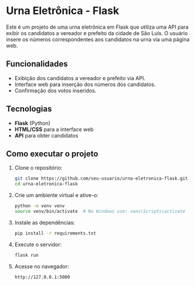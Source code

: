 # Urna Eletrônica - Flask

Este é um projeto de uma urna eletrônica em Flask que utiliza uma API para exibir os candidatos a vereador e prefeito da cidade de São Luís. O usuário insere os números correspondentes aos candidatos na urna via uma página web.

## Funcionalidades

- Exibição dos candidatos a vereador e prefeito via API.
- Interface web para inserção dos números dos candidatos.
- Confirmação dos votos inseridos.

## Tecnologias

- **Flask** (Python)
- **HTML/CSS** para a interface web
- **API** para obter candidatos

## Como executar o projeto

1. Clone o repositório:

    ```bash
    git clone https://github.com/seu-usuario/urna-eletronica-flask.git
    cd urna-eletronica-flask
    ```

2. Crie um ambiente virtual e ative-o:

    ```bash
    python -m venv venv
    source venv/bin/activate  # No Windows use: venv\Scripts\activate
    ```

3. Instale as dependências:

    ```bash
    pip install -r requirements.txt
    ```

4. Execute o servidor:

    ```bash
    flask run
    ```

5. Acesse no navegador:

    ```
    http://127.0.0.1:5000
    ```


